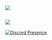![](https://github-readme-streak-stats.herokuapp.com/?user=memte&theme=violet-punch&hide_border=false)<br/>
---
![](https://komarev.com/ghpvc/?username=memte&color=c50808)
---
[![Discord Presence](https://lanyard-profile-readme.vercel.app/api/690639157013381220)](https://discord.com/users/690639157013381220)
